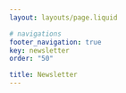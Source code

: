 ```yaml
---
layout: layouts/page.liquid

# navigations
footer_navigation: true
key: newsletter
order: "50"

title: Newsletter
---
```

